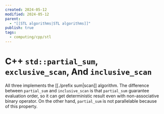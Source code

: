 ```yaml
---
created: 2024-05-12
modified: 2024-05-12
parent:
  - "[[STL algorithms|STL algorithms]]"
publish: true
tags:
  - computing/cpp/stl
---
```


# C++ `std::partial_sum`, `exclusive_scan`, And `inclusive_scan`

All three implements the [[./prefix sum|scan]] algorithm. The difference between `partial_sum` and `inclusive_scan` is that `partial_sum` guarantee evaluation order, so it can get deterministic result even with non-associative binary operator. On the other hand, `partial_sum` is not parallelable because of this property.